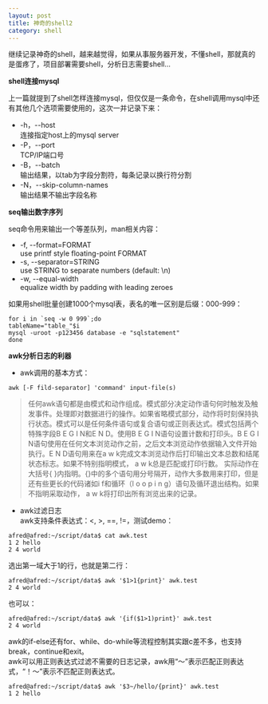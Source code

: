 ```yaml
---
layout: post
title: 神奇的shell2
category: shell
---
```


继续记录神奇的shell，越来越觉得，如果从事服务器开发，不懂shell，那就真的是蛋疼了，项目部署需要shell，分析日志需要shell...

**shell连接mysql**

上一篇就提到了shell怎样连接mysql，但仅仅是一条命令，在shell调用mysql中还有其他几个选项需要使用的，这次一并记录下来：  
* -h，--host  
连接指定host上的mysql server  
* -P，--port  
TCP/IP端口号  
* -B，--batch  
输出结果，以tab为字段分割符，每条记录以换行符分割  
* -N，--skip-column-names  
输出结果不输出字段名称  

**seq输出数字序列**

seq命令用来输出一个等差队列，man相关内容：  
* -f, --format=FORMAT  
use printf style floating-point FORMAT  
* -s, --separator=STRING  
use STRING to separate numbers (default: \n)  
* -w, --equal-width  
equalize width by padding with leading zeroes        

如果用shell批量创建1000个mysql表，表名的唯一区别是后缀：000-999：  
```
for i in `seq -w 0 999`;do  
tableName="table_"$i  
mysql -uroot -p123456 database -e "sqlstatement"  
done  
```

**awk分析日志的利器**

* awk调用的基本方式：  
```
awk [-F fild-separator] 'command' input-file(s)
```

>任何awk语句都是由模式和动作组成。模式部分决定动作语句何时触发及触发事件。处理即对数据进行的操作。如果省略模式部分，动作将时刻保持执行状态。模式可以是任何条件语句或复合语句或正则表达式。模式包括两个特殊字段B E G I N和E N D。使用B E G I N语句设置计数和打印头。B E G I N语句使用在任何文本浏览动作之前，之后文本浏览动作依据输入文件开始执行。E N D语句用来在a w k完成文本浏览动作后打印输出文本总数和结尾状态标志。如果不特别指明模式， a w k总是匹配或打印行数。
实际动作在大括号{ }内指明。{}中的多个语句用分号隔开，动作大多数用来打印，但是还有些更长的代码诸如i f和循环（l o o p i n g）语句及循环退出结构。如果不指明采取动作， a w k将打印出所有浏览出来的记录。

* awk过滤日志  
awk支持条件表达式：<, >, ==, !=，测试demo：  
```
afred@afred:~/script/data$ cat awk.test  
1 2 hello  
2 4 world  
```

选出第一域大于1的行，也就是第二行：  
```
afred@afred:~/script/data$ awk '$1>1{print}' awk.test
2 4 world
```

也可以：  
```
afred@afred:~/script/data$ awk '{if($1>1)print}' awk.test
2 4 world
```

awk的if-else还有for、while、do-while等流程控制其实跟c差不多，也支持break，continue和exit。  
awk可以用正则表达式过滤不需要的日志记录，awk用“～”表示匹配正则表达式，“！～”表示不匹配正则表达式。  
```
afred@afred:~/script/data$ awk '$3~/hello/{print}' awk.test
1 2 hello
```
